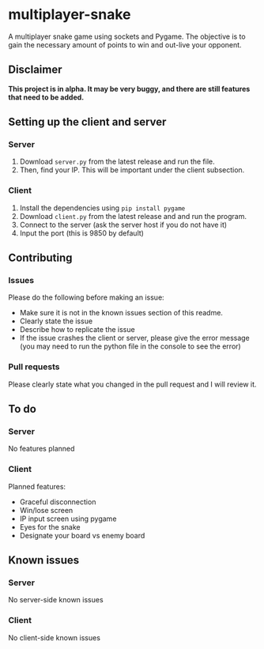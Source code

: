 # multiplayer-snake

A multiplayer snake game using sockets and Pygame. The objective is to gain the necessary amount of points to win and out-live your opponent.

## Disclaimer

**This project is in alpha. It may be very buggy, and there are still features that need to be added.**

## Setting up the client and server

### Server

1. Download `server.py` from the latest release and run the file. 
2. Then, find your IP. This will be important under the client subsection.

### Client

1. Install the dependencies using `pip install pygame`
2. Download `client.py` from the latest release and and run the program.
3. Connect to the server (ask the server host if you do not have it)
4. Input the port (this is 9850 by default)

## Contributing

### Issues

Please do the following before making an issue:
- Make sure it is not in the known issues section of this readme.
- Clearly state the issue
- Describe how to replicate the issue
- If the issue crashes the client or server, please give the error message (you may need to run the python file in the console to see the error)

### Pull requests

Please clearly state what you changed in the pull request and I will review it.

## To do

### Server

No features planned

### Client

Planned features:
- Graceful disconnection
- Win/lose screen
- IP input screen using pygame
- Eyes for the snake
- Designate your board vs enemy board

## Known issues

### Server

No server-side known issues

### Client

No client-side known issues
